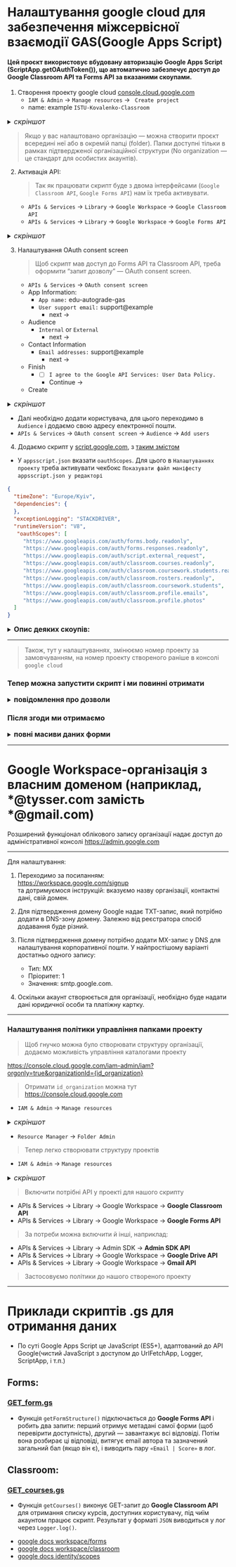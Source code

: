 # Налаштування google cloud для забезпечення міжсервісної взаємодії GAS(Google Apps Script)
#### Цей проєкт використовує вбудовану авторизацію Google Apps Script (ScriptApp.getOAuthToken()), що автоматично забезпечує доступ до Google Classroom API та Forms API за вказаними скоупами.



1) Створення проекту google cloud [console.cloud.google.com](https://console.cloud.google.com)
   - `IAM & Admin` -> `Manage resources` -> ` Create project`
   - name:  example `ISTU-Kovalenko-Classroom`

<details>
<summary><span style="font-size:16px"><em>скріншот</em></span></summary>

   # ![Screenshot from 2025-05-29 14-13-38.png](screenshots/Screenshot%20from%202025-05-29%2014-13-38.png)
   # ![Screenshot from 2025-05-29 14-14-27.png](screenshots/Screenshot%20from%202025-05-29%2014-14-27.png)
   # ![Screenshot from 2025-05-29 14-14-51.png](screenshots/Screenshot%20from%202025-05-29%2014-14-51.png)

</details>

   > Якщо у вас налаштовано організацію — можна створити проєкт всередині неї або в окремій папці (folder).
   > Папки доступні тільки в рамках підтвердженої організаційної структури 
   > (No organization — це стандарт для особистих акаунтів).

2) Активація API:

   > Так як працювати скрипт буде з двома інтерфейсами 
   > (`Google Classroom API`, `Google Forms API`) нам їх треба активувати.
   - `APIs & Services` -> `Library` -> `Google Workspace` -> `Google Classroom API`
   - `APIs & Services` -> `Library` -> `Google Workspace` -> `Google Forms API`

<details>
<summary><span style="font-size:16px"><em>скріншот</em></span></summary>

   # ![Screenshot from 2025-05-29 14-31-25.png](screenshots/Screenshot%20from%202025-05-29%2014-31-25.png)
   # ![Screenshot from 2025-05-29 14-36-50.png](screenshots/Screenshot%20from%202025-05-29%2014-36-50.png)
   # ![Screenshot from 2025-05-29 14-37-15.png](screenshots/Screenshot%20from%202025-05-29%2014-37-15.png)

</details>

3) Налаштування OAuth consent screen

   > Щоб скрипт мав доступ до Forms API та Classroom API, треба оформити “запит дозволу” — OAuth consent screen.
   -  `APIs & Services` -> `OAuth consent screen`
   - App Information: 
     - `App name:` edu-autograde-gas 
     - `User support email:` support@example
       - next ->
   - Audience
     - `Internal` or `External`
       - next ->
   - Contact Information
     - `Email addresses:` support@example
       - next ->
   - Finish
     - - [ ] `I agree to the Google API Services: User Data Policy.`
       - Continue ->
   - Create


<details>
<summary><span style="font-size:16px"><em>скріншот</em></span></summary>

   # ![Screenshot from 2025-05-29 15-03-20.png](screenshots/Screenshot%20from%202025-05-29%2015-03-20.png)

</details>
   
   - Далі необхідно додати користувача, для цього переходимо в `Audience` і додаємо свою адресу електронної пошти.
   - `APIs & Services` -> `OAuth consent screen` -> `Audience` -> `Add users`

4) Додаємо скрипт у [script.google.com](https://script.google.com), з [таким змістом](https://github.com/yourhostel/GAScripts/blob/main/google-sheets/edu-autograde-gas/GET_form.gs)


- У `appsscript.json` вказати `oauthScopes`. Для цього в `Налаштуваннях проекту` треба активувати чекбокс `Показувати файл маніфесту appsscript.json у редакторі`

```json
{
  "timeZone": "Europe/Kyiv",
  "dependencies": {
  },
  "exceptionLogging": "STACKDRIVER",
  "runtimeVersion": "V8",
   "oauthScopes": [
     "https://www.googleapis.com/auth/forms.body.readonly",
     "https://www.googleapis.com/auth/forms.responses.readonly",
     "https://www.googleapis.com/auth/script.external_request",
     "https://www.googleapis.com/auth/classroom.courses.readonly",
     "https://www.googleapis.com/auth/classroom.coursework.students.readonly",
     "https://www.googleapis.com/auth/classroom.rosters.readonly",
     "https://www.googleapis.com/auth/classroom.coursework.students",
     "https://www.googleapis.com/auth/classroom.profile.emails",
     "https://www.googleapis.com/auth/classroom.profile.photos"
  ]
}
```

<details>
<summary><span style="font-size:16px"><strong>Опис деяких скоупів:</strong></span></summary>

<details>
<summary><span style="font-size:16px"><strong>Курси</strong></span></summary>

| Scope | Опис |
|-------|------|
| `https://www.googleapis.com/auth/classroom.courses.readonly` | читання списку курсів |
| `https://www.googleapis.com/auth/classroom.courses` | читання, створення та редагування курсів |

</details>

<details>
<summary><span style="font-size:16px"><strong>Завдання (CourseWork)</strong></span></summary>

| Scope | Опис |
|-------|------|
| `https://www.googleapis.com/auth/classroom.coursework.me.readonly` | читання завдань лише власного профілю |
| `https://www.googleapis.com/auth/classroom.coursework.me` | читання та редагування власних завдань |
| `https://www.googleapis.com/auth/classroom.coursework.students.readonly` | читання завдань студентів |
| `https://www.googleapis.com/auth/classroom.coursework.students` | читання та публікація завдань для студентів |

</details>

<details>
<summary><span style="font-size:16px"><strong>Студенти та оцінки</strong></span></summary>

| Scope | Опис |
|-------|------|
| `https://www.googleapis.com/auth/classroom.rosters.readonly` | читання списку студентів і викладачів |
| `https://www.googleapis.com/auth/classroom.rosters` | додавання та видалення студентів |
| `https://www.googleapis.com/auth/classroom.student-submissions.me.readonly` | читання власних надісланих робіт |
| `https://www.googleapis.com/auth/classroom.student-submissions.me` | читання та редагування власних надісланих робіт |
| `https://www.googleapis.com/auth/classroom.student-submissions.students.readonly` | читання надісланих завдань усіх студентів |
| `https://www.googleapis.com/auth/classroom.student-submissions.students` | оцінювання, повернення та керування роботами |

</details>

<details>
<summary><span style="font-size:16px"><strong>Профіль користувача</strong></span></summary>

| Scope | Опис |
|-------|------|
| `https://www.googleapis.com/auth/classroom.profile.emails` | доступ до email-адрес користувачів |
| `https://www.googleapis.com/auth/classroom.profile.photos` | доступ до аватарок користувачів |

</details>

<details>
<summary><span style="font-size:16px"><strong>Управління темами, запрошеннями та батьками</strong></span></summary>

| Scope | Опис |
|-------|------|
| `https://www.googleapis.com/auth/classroom.topics` | керування темами курсу |
| `https://www.googleapis.com/auth/classroom.guardianlinks.students` | керування зв’язками з батьками студентів |
| `https://www.googleapis.com/auth/classroom.guardianlinks.me.readonly` | перегляд батьків, призначених для вашого акаунту |

</details>

<details>
<summary><span style="font-size:16px"><strong>Спеціальні для адміністраторів</strong></span></summary>

| Scope | Опис |
|-------|------|
| `https://www.googleapis.com/auth/classroom.announcements` | створення оголошень у курсах |
| `https://www.googleapis.com/auth/classroom.announcements.readonly` | читання оголошень |
| `https://www.googleapis.com/auth/classroom.push-notifications` | підписка на реальні зміни через Pub/Sub |

</details>

<details>
<summary><span style="font-size:16px"><strong>Ще про скоупи</strong></span></summary>

* З повним списком скоупів можна ознайомитись за посиланням [developers.google.com](https://developers.google.com/identity/protocols/oauth2/scopes?hl=ru)
```bash
# Можна отримувати скоупи через cli:

curl https://www.googleapis.com/discovery/v1/apis/classroom/v1/rest | jq '.auth.oauth2.scopes'
```

</details>

</details>

---

> Також, тут у налаштуваннях, змінюємо номер проекту за замовчуванням, 
> на номер проекту створеного раніше в консолі `google cloud`

### Тепер можна запустити скрипт і ми повинні отримати

<details>
<summary><span style="font-size:16px"><strong>повідомлення про дозволи</strong></span></summary>

# ![Screenshot from 2025-05-29 15-15-23.png](screenshots/Screenshot%20from%202025-05-29%2015-15-23.png)

</details>

### Після згоди ми отримаємо

<details>
<summary><span style="font-size:16px"><strong>повні масиви даних форми</strong></span></summary>

# ![Screenshot from 2025-05-29 15-54-48.png](screenshots/Screenshot%20from%202025-05-29%2015-54-48.png)

</details>

---
# Google Workspace-організація з власним доменом (наприклад, *@tysser.com замість *@gmail.com)

Розширений функціонал облікового запису організації надає доступ до адміністративної консолі
https://admin.google.com

---
Для налаштування:
1. Переходимо за посиланням:  
   https://workspace.google.com/signup  
   та дотримуємося інструкцій: вказуємо назву організації, контактні дані, свій домен.

2. Для підтвердження домену Google надає TXT-запис, який потрібно додати в DNS-зону домену. Залежно від реєстратора спосіб додавання буде різний.

3. Після підтвердження домену потрібно додати MX-запис у DNS для налаштування корпоративної пошти. У найпростішому варіанті достатньо одного запису:
   * Тип: MX
   * Пріоритет: 1
   * Значення: smtp.google.com.
4. Оскільки акаунт створюється для організації, необхідно буде надати дані юридичної особи та платіжну картку.
---

### Налаштування політики управління папками проекту
> Щоб гнучко можна було створювати структуру організації, додаємо можливість управління каталогами проекту

https://console.cloud.google.com/iam-admin/iam?orgonly=true&organizationId={id_organization}

> Отримати `id_organization` можна тут https://console.cloud.google.com
- `IAM & Admin` -> `Manage resources`

<details>
<summary><span style="font-size:16px"><em>скріншот</em></span></summary>

# ![Screenshot from 2025-06-18 03-19-45.png](screenshots/Screenshot%20from%202025-06-18%2003-19-45.png)

</details>

- `Resource Manager` -> `Folder Admin`

> Тепер легко створювати структуру проектів
- `IAM & Admin` -> `Manage resources`

<details>
<summary><span style="font-size:16px"><em>скріншот</em></span></summary>

# ![Screenshot from 2025-06-18 23-18-36.png](screenshots/Screenshot%20from%202025-06-18%2023-18-36.png)

</details>

> Включити потрібні API у проекті для нашого скрипту

- APIs & Services -> Library -> Google Workspace -> **Google Classroom API**
- APIs & Services -> Library -> Google Workspace -> **Google Forms API**

> За потреби можна включити й інші, наприклад:

- APIs & Services -> Library -> Admin SDK -> **Admin SDK API**
- APIs & Services -> Library -> Google Workspace -> **Google Drive API**
- APIs & Services -> Library -> Google Workspace -> **Gmail API**

> Застосовуємо політики до нашого створеного проекту

---
# Приклади скриптів .gs для отримання даних
- По суті Google Apps Script це JavaScript (ES5+), адаптований до API Google(чистий JavaScript з доступом до UrlFetchApp, Logger, ScriptApp, і т.п.)

## Forms:

### [GET_form.gs](https://github.com/yourhostel/GAScripts/blob/main/google-sheets/edu-autograde-gas/GET_form.gs)

- Функція `getFormStructure()` підключається до **Google Forms API** і робить два запити: перший отримує метадані самої форми (щоб перевірити доступність), другий — завантажує всі відповіді. Потім вона розбирає ці відповіді, витягує email автора та зазначений загальний бал (якщо він є), і виводить пару `«Email | Score»` в лог.

## Classroom:

### [GET_courses.gs](https://github.com/yourhostel/GAScripts/blob/main/google-sheets/edu-autograde-gas/GET_courses.gs)

- Функція `getCourses()` виконує GET-запит до **Google Classroom API** для отримання списку курсів, доступних користувачу, під чиїм акаунтом працює скрипт.
  Результат у форматі `JSON` виводиться у лог через `Logger.log()`.


* [google docs workspace/forms](https://developers.google.com/workspace/forms/api/guides?hl=ru)
* [google docs workspace/classroom](https://developers.google.com/workspace/classroom/guides/manage-courses?hl=ru)
* [google docs identity/scopes](https://developers.google.com/identity/protocols/oauth2/scopes?hl=ru)